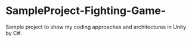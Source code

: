 # SampleProject-Fighting-Game-
Sample project to show my coding approaches and architectures in Unity by C#.
